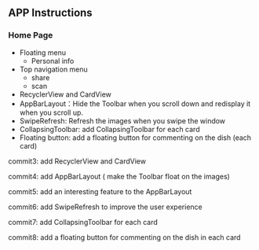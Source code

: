 ## APP Instructions

### Home Page

- Floating menu
  - Personal info
- Top navigation menu
  - share
  - scan
- RecyclerView and CardView
- AppBarLayout：Hide the Toolbar when you scroll down and redisplay it when you scroll up.
- SwipeRefresh: Refresh the images when you swipe the window
- CollapsingToolbar: add CollapsingToolbar for each card
- Floating button: add a floating button for commenting on the dish (each card)



commit3: add RecyclerView and CardView

commit4: add AppBarLayout ( make the Toolbar float on the images) 

commit5: add an interesting feature to the AppBarLayout

commit6: add SwipeRefresh to improve the user experience

commit7: add CollapsingToolbar for each card

commit8: add a floating button for commenting on the dish in each card